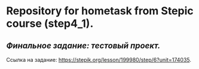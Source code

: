 # **Repository for hometask from Stepic course (step4_1).**
## *Финальное задание: тестовый проект.*
Ссылка на задание: https://stepik.org/lesson/199980/step/6?unit=174035.